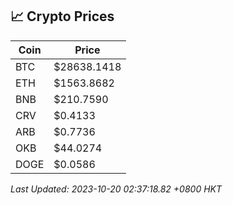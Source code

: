 ## 📈 Crypto Prices

| Coin | Price |
| ---- | ----- |
| BTC | $28638.1418 |
| ETH | $1563.8682 |
| BNB | $210.7590 |
| CRV | $0.4133 |
| ARB | $0.7736 |
| OKB | $44.0274 |
| DOGE | $0.0586 |

_Last Updated: 2023-10-20 02:37:18.82 +0800 HKT_